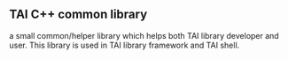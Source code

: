 TAI C++ common library
---

a small common/helper library which helps both TAI library developer and user.
This library is used in TAI library framework and TAI shell.
